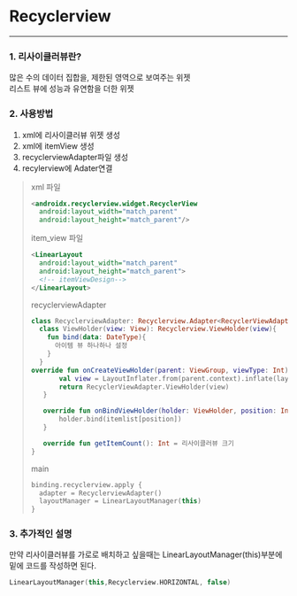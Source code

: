 # Recyclerview
---
### 1. 리사이클러뷰란?
많은 수의 데이터 집합을, 제한된 영역으로 보여주는 위젯   
리스트 뷰에 성능과 유연함을 더한 위젯
### 2. 사용방법
1. xml에 리사이클러뷰 위젯 생성
2. xml에 itemView 생성 
3. recyclerviewAdapter파일 생성
4. recylerview에 Adater연결
> xml 파일
> ```xml
> <androidx.recyclerview.widget.RecyclerView
>   android:layout_width="match_parent"
>   android:layout_height="match_parent"/>
> ```
> item_view 파일
> ```xml
> <LinearLayout
>   android:layout_width="match_parent"
>   android:layout_height="match_parent">
>   <!-- itemViewDesign-->
> </LinearLayout>
> ```
> recyclerviewAdapter
> ```kt
> class RecyclerviewAdapter: Recyclerview.Adapter<RecyclerViewAdapter.ViewHolder>{
>   class ViewHolder(view: View): Recyclerview.ViewHolder(view){
>     fun bind(data: DateType){
>       아이템 뷰 하나하나 설정
>     }
>   } 
> override fun onCreateViewHolder(parent: ViewGroup, viewType: Int): ViewHolder {
>        val view = LayoutInflater.from(parent.context).inflate(layout이름,parent,false)
>        return RecyclerViewAdapter.ViewHolder(view)
>    }
>
>    override fun onBindViewHolder(holder: ViewHolder, position: Int) {
>        holder.bind(itemlist[position])
>    }
>
>    override fun getItemCount(): Int = 리사이클러뷰 크기
> }
> ```
> main
> ```kt
> binding.recyclerview.apply {
>   adapter = RecyclerviewAdapter()
>   layoutManager = LinearLayoutManager(this)
> }
>```
### 3. 추가적인 설명
만약 리사이클러뷰를 가로로 배치하고 싶을때는 LinearLayoutManager(this)부분에 밑에 코드를 작성하면 된다.
```kt
LinearLayoutManager(this,Recyclerview.HORIZONTAL, false)
```
